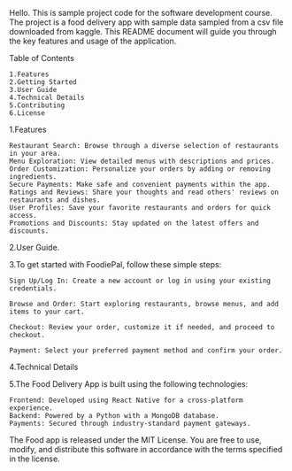 Hello. This is sample project code for the software development course. The project is a food delivery app with sample data sampled from a csv file downloaded from kaggle. This README document will guide you through the key features and usage of the application.

Table of Contents

    1.Features
    2.Getting Started
    3.User Guide
    4.Technical Details
    5.Contributing
    6.License

1.Features

    Restaurant Search: Browse through a diverse selection of restaurants in your area.
    Menu Exploration: View detailed menus with descriptions and prices.
    Order Customization: Personalize your orders by adding or removing ingredients.
    Secure Payments: Make safe and convenient payments within the app.
    Ratings and Reviews: Share your thoughts and read others' reviews on restaurants and dishes.
    User Profiles: Save your favorite restaurants and orders for quick access.
    Promotions and Discounts: Stay updated on the latest offers and discounts.

2.User Guide.

3.To get started with FoodiePal, follow these simple steps:

    Sign Up/Log In: Create a new account or log in using your existing credentials.

    Browse and Order: Start exploring restaurants, browse menus, and add items to your cart.

    Checkout: Review your order, customize it if needed, and proceed to checkout.

    Payment: Select your preferred payment method and confirm your order.

4.Technical Details

5.The Food Delivery App is built using the following technologies:

    Frontend: Developed using React Native for a cross-platform experience.
    Backend: Powered by a Python with a MongoDB database.
    Payments: Secured through industry-standard payment gateways.

The Food app is released under the MIT License. You are free to use, modify, and distribute this software in accordance with the terms specified in the license.
